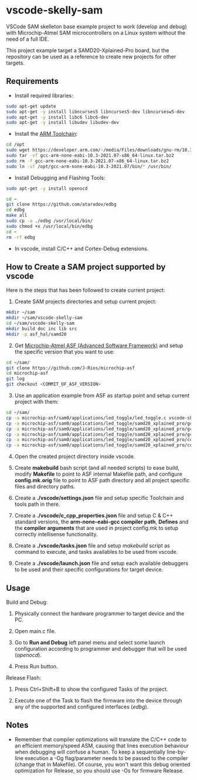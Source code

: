 # vscode-skelly-sam

VSCode SAM skelleton base example project to work (develop and debug) with Microchip-Atmel SAM microcontrollers on a Linux system without the need of a full IDE.

This project example target a SAMD20-Xplained-Pro board, but the repository can be used as a reference to create new projects for other targets.

## Requirements

- Install required libraries:

```bash
sudo apt-get update
sudo apt-get -y install libncurses5 libncurses5-dev libncursesw5-dev
sudo apt-get -y install libc6 libc6-dev
sudo apt-get -y install libudev libudev-dev
```

- Install the [ARM Toolchain](https://developer.arm.com/tools-and-software/open-source-software/developer-tools/gnu-toolchain/gnu-rm/downloads):

```bash
cd /opt
sudo wget https://developer.arm.com/-/media/Files/downloads/gnu-rm/10.3-2021.07/gcc-arm-none-eabi-10.3-2021.07-x86_64-linux.tar.bz2
sudo tar -xf gcc-arm-none-eabi-10.3-2021.07-x86_64-linux.tar.bz2
sudo rm -f gcc-arm-none-eabi-10.3-2021.07-x86_64-linux.tar.bz2
sudo ln -sf /opt/gcc-arm-none-eabi-10.3-2021.07/bin/* /usr/bin/
```

- Install Debugging and Flashing Tools:

```bash
sudo apt-get -y install openocd

cd ~
git clone https://github.com/ataradov/edbg
cd edbg
make all
sudo cp -a ./edbg /usr/local/bin/
sudo chmod +x /usr/local/bin/edbg
cd ~
rm -rf edbg
```

- In vscode, install C/C++ and Cortex-Debug extensions.

## How to Create a SAM project supported by vscode

Here is the steps that has been followed to create current project:

1. Create SAM projects directories and setup current project:

```bash
mkdir ~/sam
mkdir ~/sam/vscode-skelly-sam
cd ~/sam/vscode-skelly-sam
mkdir build doc inc lib src
mkdir -p asf_hal/samd20
```

2. Get [Microchip-Atmel ASF (Advanced Software Framework)](https://www.microchip.com/mplab/avr-support/advanced-software-framework) and setup the specific version that you want to use:

```bash
cd ~/sam/
git clone https://github.com/J-Rios/microchip-asf
cd microchip-asf
git log
git checkout <COMMIT_OF_ASF_VERSION>
```

3. Use an application example from ASF as startup point and setup current project with them:

```bash
cd ~/sam/
cp -a microchip-asf/sam0/applications/led_toggle/led_toggle.c vscode-skelly-sam/src/main.c
cp -a microchip-asf/sam0/applications/led_toggle/samd20_xplained_pro/gcc/asf.h vscode-skelly-sam/asf_hal/samd20/
cp -a microchip-asf/sam0/applications/led_toggle/samd20_xplained_pro/gcc/Makefile vscode-skelly-sam/build/
cp -a microchip-asf/sam0/applications/led_toggle/samd20_xplained_pro/gcc/config.mk vscode-skelly-sam/build/config.mk.orig
cp -a microchip-asf/sam0/applications/led_toggle/samd20_xplained_pro/conf_board.h vscode-skelly-sam/asf_hal/samd20/
cp -a microchip-asf/sam0/applications/led_toggle/samd20_xplained_pro/conf_clocks.h vscode-skelly-sam/asf_hal/samd20/
```

4. Open the created project directory inside vscode.

5. Create **makebuild** bash script (and all needed scripts) to ease build, modify **Makefile** to point to ASF internal Makefile path, and configure **config.mk.orig** file to point to ASF path directory and all project specific files and directory paths.

6. Create a **./vscode/settings.json** file and setup specific Toolchain and tools path in there.

7. Create a **./vscode/c_cpp_properties.json** file and setup C & C++ standard versions, the **arm-none-eabi-gcc compiler path**, **Defines** and the **compiler arguments** that are used in project config.mk to setup correctly intellisense functionality.

8. Create a **./vscode/tasks.json** file and setup *makebuild* script as command to execute, and tasks availables to be used from vscode.

9. Create a **./vscode/launch.json** file and setup each available debuggers to be used and their specific configurations for target device.

## Usage

Build and Debug:

1. Physically connect the hardware programmer to target device and the PC.

2. Open main.c file.

3. Go to **Run and Debug** left panel menu and select some launch configuration according to programmer and debugger that will be used (*openocd*).

4. Press Run button.

Release Flash:

1. Press Ctrl+Shift+B to show the configured Tasks of the project.

2. Execute one of the Task to flash the firmware into the device through any of the supported and configured interfaces (*edbg*).

## Notes

- Remember that compiler optimizations will translate the C/C++ code to an efficient memory/speed ASM, causing that lines execution behaviour when debugging will confuse a human. To keep a sequentially line-by-line execution a -Og flag/parameter needs to be passed to the compiler (change that in Makefile). Of course, you won't want this debug oriented optimization for Release, so you should use -Os for firmware Release.
